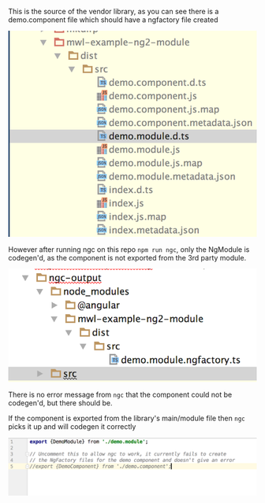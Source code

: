 This is the source of the vendor library, as you can see there is a demo.component file which should have a ngfactory file created

<img src="screenshots/vendor-library-source.png">

However after running ngc on this repo `npm run ngc`, only the NgModule is codegen'd, as the component is not exported from the 3rd party module.

<img src="screenshots/ngc-output.png">

There is no error message from `ngc` that the component could not be codegen'd, but there should be.

If the component is exported from the library's main/module file then `ngc` picks it up and will codegen it correctly

<img src="screenshots/library-main-file.png">